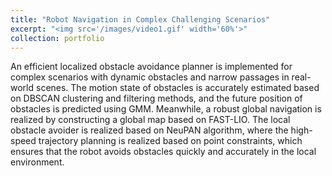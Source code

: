 ```yaml
---
title: "Robot Navigation in Complex Challenging Scenarios"
excerpt: "<img src='/images/video1.gif' width='60%'>"
collection: portfolio
---
```


An efficient localized obstacle avoidance planner is implemented for complex scenarios with dynamic obstacles and narrow passages in real-world scenes. The motion state of obstacles is accurately estimated based on DBSCAN clustering and filtering methods, and the future position of obstacles is predicted using GMM. Meanwhile, a robust global navigation is realized by constructing a global map based on FAST-LIO. The local obstacle avoider is realized based on NeuPAN algorithm, where the high-speed trajectory planning is realized based on point constraints, which ensures that the robot avoids obstacles quickly and accurately in the local environment.